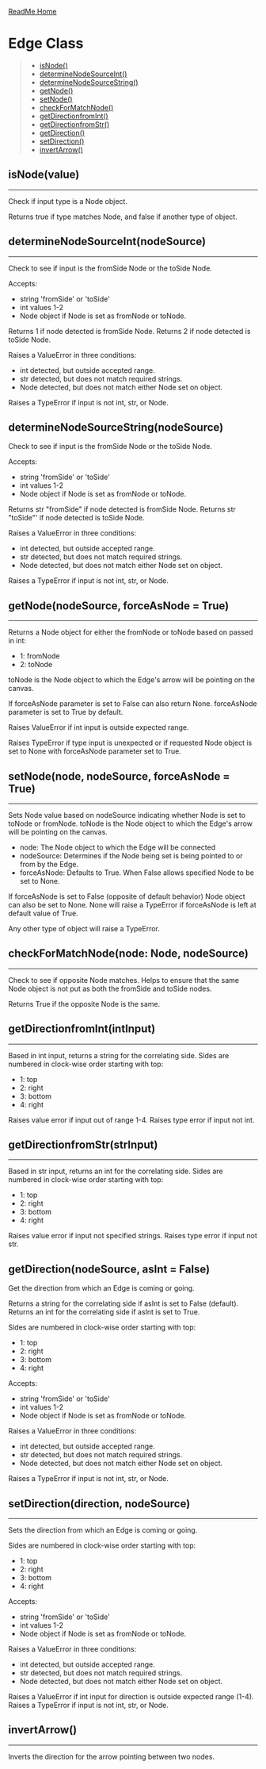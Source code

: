 [ReadMe Home](.././README.md)

# Edge Class

> - [isNode()](#isnodevalue)
> - [determineNodeSourceInt()](#determinenodesourceintnodesource)
> - [determineNodeSourceString()](#determinenodesourcestringnodesource)
> - [getNode()](#getnodenodesource-forceasnode--true)
> - [setNode()](#setnodenode-nodesource-forceasnode--true)
> - [checkForMatchNode()](#checkformatchnodenode-node-nodesource)
> - [getDirectionfromInt()](#getdirectionfromintintinput)
> - [getDirectionfromStr()](#getdirectionfromstrstrinput)
> - [getDirection()](#getdirectionnodesource-asint--false)
> - [setDirection()](#setdirectiondirection-nodesource)
> - [invertArrow()](#invertarrow)


## isNode(value)
---
Check if input type is a Node object.

Returns true if type matches Node, and false if another type of object.

## determineNodeSourceInt(nodeSource)
---
Check to see if input is the fromSide Node or the toSide Node.

Accepts: 
- string 'fromSide' or 'toSide'
- int values 1-2
- Node object if Node is set as fromNode or toNode.

Returns 1 if node detected is fromSide Node.
Returns 2 if node detected is toSide Node.

Raises a ValueError in three conditions:
- int detected, but outside accepted range.
- str detected, but does not match required strings.
- Node detected, but does not match either Node set on object.

Raises a TypeError if input is not int, str, or Node.

## determineNodeSourceString(nodeSource)
Check to see if input is the fromSide Node or the toSide Node.

Accepts: 
- string 'fromSide' or 'toSide'
- int values 1-2
- Node object if Node is set as fromNode or toNode.

Returns str "fromSide" if node detected is fromSide Node.
Returns str "toSide"' if node detected is toSide Node.

Raises a ValueError in three conditions:
- int detected, but outside accepted range.
- str detected, but does not match required strings.
- Node detected, but does not match either Node set on object.

Raises a TypeError if input is not int, str, or Node.

## getNode(nodeSource, forceAsNode = True)
---
Returns a Node object for either the fromNode or toNode 
based on passed in int:
- 1: fromNode
- 2: toNode

toNode is the Node object to which the Edge's arrow will be pointing on the canvas.

If forceAsNode parameter is set to False can also return None.
forceAsNode parameter is set to True by default.

Raises ValueError if int input is outside expected range.

Raises TypeError if type input is unexpected or if requested 
Node object is set to None with forceAsNode parameter set to True.

## setNode(node, nodeSource, forceAsNode = True)
---
Sets Node value based on nodeSource indicating whether Node is set to toNode or fromNode. 
toNode is the Node object to which the Edge's arrow will be pointing on the canvas.

- node: The Node object to which the Edge will be connected
- nodeSource: Determines if the Node being set is being pointed to or from by the Edge.
- forceAsNode: Defaults to True. When False allows specified Node to be set to None.

If forceAsNode is set to False (opposite of default behavior) Node object can also be 
set to None.
None will raise a TypeError if forceAsNode is left at default value of True.

Any other type of object will raise a TypeError.

## checkForMatchNode(node: Node, nodeSource)
---
Check to see if opposite Node matches. Helps to ensure that the same Node object is 
not put as both the fromSide and toSide nodes.

Returns True if the opposite Node is the same.

## getDirectionfromInt(intInput)
---
Based in int input, returns a string for the correlating side.
Sides are numbered in clock-wise order starting with top:

- 1: top
- 2: right
- 3: bottom
- 4: right

Raises value error if input out of range 1-4.
Raises type error if input not int.

## getDirectionfromStr(strInput)
---
Based in str input, returns an int for the correlating side.
Sides are numbered in clock-wise order starting with top:

- 1: top
- 2: right
- 3: bottom
- 4: right

Raises value error if input not specified strings.
Raises type error if input not str.

## getDirection(nodeSource, asInt = False)
Get the direction from which an Edge is coming or going.

Returns a string for the correlating side if asInt is set to False (default).
Returns an int for the correlating side if asInt is set to True.

Sides are numbered in clock-wise order starting with top:

- 1: top
- 2: right
- 3: bottom
- 4: right

Accepts: 
- string 'fromSide' or 'toSide'
- int values 1-2
- Node object if Node is set as fromNode or toNode.

Raises a ValueError in three conditions:
- int detected, but outside accepted range.
- str detected, but does not match required strings.
- Node detected, but does not match either Node set on object.

Raises a TypeError if input is not int, str, or Node.

## setDirection(direction, nodeSource)
---
Sets the direction from which an Edge is coming or going.

Sides are numbered in clock-wise order starting with top:

- 1: top
- 2: right
- 3: bottom
- 4: right

Accepts: 
- string 'fromSide' or 'toSide'
- int values 1-2
- Node object if Node is set as fromNode or toNode.

Raises a ValueError in three conditions:
- int detected, but outside accepted range.
- str detected, but does not match required strings.
- Node detected, but does not match either Node set on object.

Raises a ValueError if int input for direction is outside expected range (1-4).
Raises a TypeError if input is not int, str, or Node.

## invertArrow()
---
Inverts the direction for the arrow pointing between two nodes.